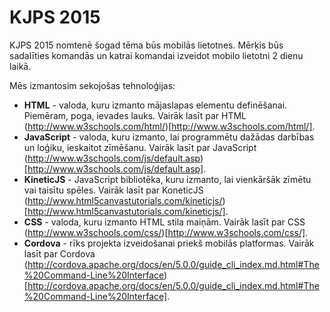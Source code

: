 # KJPS 2015

KJPS 2015 nomtenē šogad tēma būs mobilās lietotnes. Mērķis būs sadalīties komandās un katrai komandai izveidot mobilo lietotni 2 dienu laikā.

Mēs izmantosim sekojošas tehnoloģijas:
* **HTML** - valoda, kuru izmanto mājaslapas elementu definēšanai. Piemēram, poga, ievades lauks. Vairāk lasīt par HTML (http://www.w3schools.com/html/)[http://www.w3schools.com/html/].
* **JavaScript** - valoda, kuru izmanto, lai programmētu dažādas darbības un loģiku, ieskaitot zīmēšanu. Vairāk lasīt par JavaScript (http://www.w3schools.com/js/default.asp)[http://www.w3schools.com/js/default.asp].
* **KineticJS** - JavaScript bibliotēka, kuru izmanto, lai vienkāršāk zīmētu vai taisītu spēles. Vairāk lasīt par KoneticJS (http://www.html5canvastutorials.com/kineticjs/)[http://www.html5canvastutorials.com/kineticjs/].
* **CSS** - valoda, kuru izmanto HTML stila maiņām. Vairāk lasīt par CSS (http://www.w3schools.com/css/)[http://www.w3schools.com/css/].
* **Cordova** - rīks projekta izveidošanai priekš mobilās platformas. Vairāk lasīt par Cordova (http://cordova.apache.org/docs/en/5.0.0/guide_cli_index.md.html#The%20Command-Line%20Interface)[http://cordova.apache.org/docs/en/5.0.0/guide_cli_index.md.html#The%20Command-Line%20Interface].
